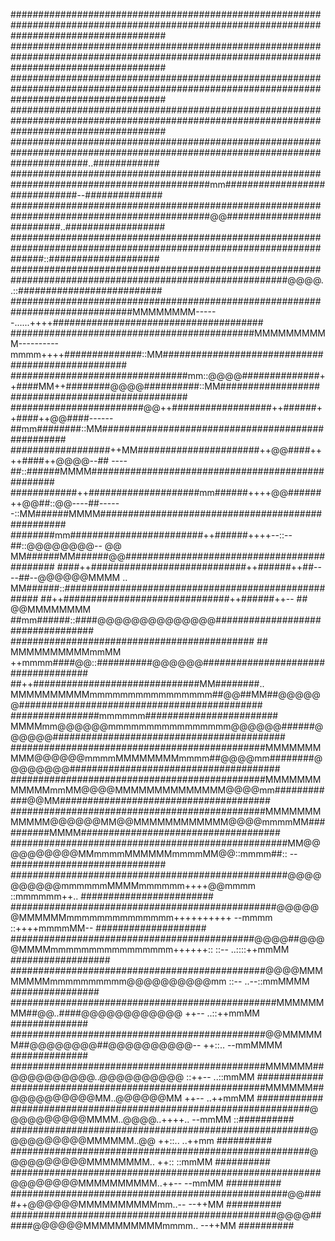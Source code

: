 ############################################################################################################################################
############################################################################################################################################
############################################################################################################################################
############################################################################################################################################
##############################################################################################################################..############
############################################################################################mm##############################--##############
############################################################################################@@##########################..##################
######################################################################################################################::####################
##########################################################################################################@@@@..::##########################
##############################################################################MMMMMMMM------......++++######################################
############################################MMMMMMMMMM----------mmmm++++##############::MM##################################################
################################mm::@@@@##############++####MM++########@@@@##########::MM##################################################
########################@@++##################++######++####++@@####------##mm########::MM##################################################
##################++MM######################++@@####++++####++@@@@--##  ----##::######MMMM##################################################
############++####################mm######++++@@######++@@##::@@----##------::MM######MMMM##################################################
########mm########################++######++++--::--##::@@@@@@@@--  @@        MM######MM######@@############################################
####++############################++######++##----##--@@@@@@MMMM      ..      MM######::####################################################
##++##############################++######++--    ##  @@MMMMMMMM            ##mm######::####@@@@@@@@@@@@@@##################################
############################################      ##  MMMMMMMMMMmmMM      ++mmmm####@@::##########@@@@@@####################################
##++##############################MM########..        MMMMMMMMMMmmmmmmmmmmmmmmmm##@@##MM##@@@@@@############################################
################mmmmmm########################      MMMMmm@@@@@@mmmmmmmmmmmmmmmm@@@@@@######@@@@@@##########################################
##############################################MMMMMMMMMM@@@@@@mmmmMMMMMMMMmmmm##@@@@mm########@@@@@@@@######################################
##############################################MMMMMMMMMMMMmmMM@@@@MMMMMMMMMMMMMM@@@@mm############@@MM######################################
##############################################MMMMMMMMMMMM@@@@@@MM@@MMMMMMMMMMMM@@@@mmmmMM##########MMMM####################################
##################################################MM@@@@@@@@@@MMmmmmMMMMMMmmmmMM@@::mmmm##::                  --############################
##################################################@@@@@@@@@@mmmmmmMMMMmmmmmm++++@@mmmm          ::mmmmmm++..        ########################
################################################@@@@@@MMMMMMmmmmmmmmmmmmmm++++++++++    --mmmm      ::++++mmmmMM--      ####################
############################################@@@@##@@@@MMMMmmmmmmmmmmmmmmmm++++++::    ::--              ..::::++mmMM      ##################
##############################################@@@@MMMMMMMMmmmmmmmmmm@@@@@@@@@@mm    ::--                    ..--::mmMMMM    ################
################################################MMMMMMMM##@@..####@@@@@@@@@@@@    ++--                          ..::++mmMM    ##############
##############################################@@MMMMMM##@@@@@@@@##@@@@@@@@@@--  ++::..                              --mmMMMM  ##############
##############################################MMMMMM##@@@@@@@@@@..@@@@@@@@@@  ::++--                                ..::mmMM    ############
##############################################MMMMMM##@@@@@@@@@@MM..@@@@@@MM  ++--                                    ..++mmMM  ############
######################################################@@@@@@@@@@MMMM..@@@@..++++..                                      --mmMM  ::##########
######################################################@@@@@@@@@@MMMMMM..@@  ++::..                                      ..++mm    ##########
######################################################@@@@@@@@@@MMMMMMMM..  ++::                                          ::mmMM  ##########
########################################################@@@@@@@@MMMMMMMMMM..++--                                          --mmMM  ##########
##################################################@@####++@@@@@@MMMMMMMMMMmm..--                                          --++MM  ##########
################################################@@@@######@@@@@@MMMMMMMMMMmmmm..                                          --++MM  ##########